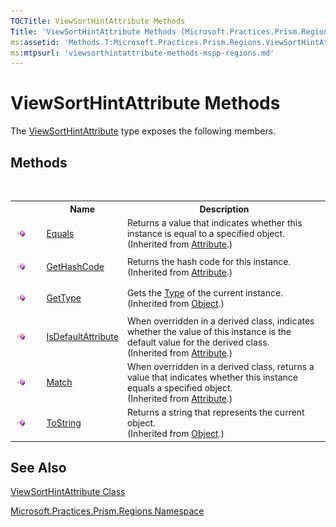 ```yaml
---
TOCTitle: ViewSortHintAttribute Methods
Title: 'ViewSortHintAttribute Methods (Microsoft.Practices.Prism.Regions)'
ms:assetid: 'Methods.T:Microsoft.Practices.Prism.Regions.ViewSortHintAttribute'
ms:mtpsurl: 'viewsorthintattribute-methods-mspp-regions.md'
---
```


# ViewSortHintAttribute Methods

The [ViewSortHintAttribute](viewsorthintattribute-class-mspp-regions.md) type exposes the following members.

## Methods
 
<table>
<colgroup>
<col width="10%" />
</colgroup>

<tbody><tr>
<th>
							&nbsp;
						</th>
<th>Name</th>
<th>Description</th>
</tr>
<tr>
<td>

![](images/public-method.gif "Public method")
</td>
<td>
<a href="http://msdn.microsoft.com/en-us/library/09ds241w" target="_blank">Equals</a>
</td>
<td>
<div>Returns a value that indicates whether this instance is equal to a specified object.</div> (Inherited from <a href="http://msdn.microsoft.com/en-us/library/e8kc3626" target="_blank">Attribute</a>.)</td>
</tr>
<tr>
<td>

![](images/public-method.gif "Public method")
</td>
<td>
<a href="http://msdn.microsoft.com/en-us/library/365e1bxs" target="_blank">GetHashCode</a>
</td>
<td>
<div>Returns the hash code for this instance.</div> (Inherited from <a href="http://msdn.microsoft.com/en-us/library/e8kc3626" target="_blank">Attribute</a>.)</td>
</tr>
<tr>
<td>

![](images/public-method.gif "Public method")
</td>
<td>
<a href="http://msdn.microsoft.com/en-us/library/dfwy45w9" target="_blank">GetType</a>
</td>
<td>
<div>Gets the <a href="http://msdn.microsoft.com/en-us/library/42892f65" target="_blank">Type</a> of the current instance.</div> (Inherited from <a href="http://msdn.microsoft.com/en-us/library/e5kfa45b" target="_blank">Object</a>.)</td>
</tr>
<tr>
<td>

![](images/public-method.gif "Public method")
</td>
<td>
<a href="http://msdn.microsoft.com/en-us/library/tbkb5x6t" target="_blank">IsDefaultAttribute</a>
</td>
<td>
<div>When overridden in a derived class, indicates whether the value of this instance is the default value for the derived class.</div> (Inherited from <a href="http://msdn.microsoft.com/en-us/library/e8kc3626" target="_blank">Attribute</a>.)</td>
</tr>
<tr>
<td>

![](images/public-method.gif "Public method")
</td>
<td>
<a href="http://msdn.microsoft.com/en-us/library/wy7chz44" target="_blank">Match</a>
</td>
<td>
<div>When overridden in a derived class, returns a value that indicates whether this instance equals a specified object.</div> (Inherited from <a href="http://msdn.microsoft.com/en-us/library/e8kc3626" target="_blank">Attribute</a>.)</td>
</tr>
<tr>
<td>

![](images/public-method.gif "Public method")
</td>
<td>
<a href="http://msdn.microsoft.com/en-us/library/7bxwbwt2" target="_blank">ToString</a>
</td>
<td>
<div>Returns a string that represents the current object.</div> (Inherited from <a href="http://msdn.microsoft.com/en-us/library/e5kfa45b" target="_blank">Object</a>.)</td>
</tr>
</tbody>
</table>

## See Also

[ViewSortHintAttribute Class](viewsorthintattribute-class-mspp-regions.md)

[Microsoft.Practices.Prism.Regions Namespace](hmspp-regions-namespace.md)

